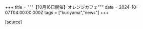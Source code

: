 +++
title = """【10月16日開催】オレンジカフェ"""
date = 2024-10-07T04:00:00.000Z
tags = ["kuriyama","news"]
+++


[[source]](https://www.town.kuriyama.hokkaido.jp/soshiki/43/28978.html)
